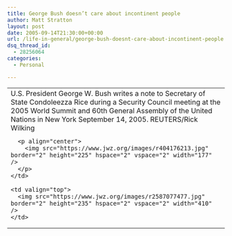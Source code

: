 ```yaml
---
title: George Bush doesn’t care about incontinent people
author: Matt Stratton
layout: post
date: 2005-09-14T21:30:00+00:00
url: /life-in-general/george-bush-doesnt-care-about-incontinent-people
dsq_thread_id:
  - 28256064
categories:
  - Personal

---
```

<table>
  <tr>
    <td valign="top">
      U.S. President George W. Bush writes a note to Secretary of State Condoleezza Rice during a Security Council meeting at the 2005 World Summit and 60th General Assembly of the United Nations in New York September 14, 2005. REUTERS/Rick Wilking 
      
      <p align="center">
        <img src="https://www.jwz.org/images/r404176213.jpg" border="2" height="225" hspace="2" vspace="2" width="177" />
      </p>
    </td>
    
    <td valign="top">
      <img src="https://www.jwz.org/images/r2587077477.jpg" border="2" height="235" hspace="2" vspace="2" width="410" />
    </td>
  </tr>
</table>